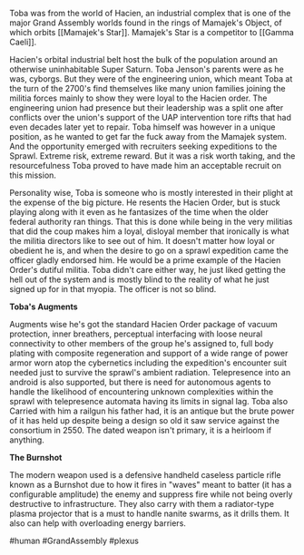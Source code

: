 
Toba was from the world of Hacien, an industrial complex that is one of the major Grand Assembly worlds found in the rings of Mamajek's Object, of which orbits [[Mamajek's Star]].  Mamajek's Star is a competitor to [[Gamma Caeli]].  

Hacien's orbital industrial belt host the bulk of the population around an otherwise uninhabitable Super Saturn.  Toba Jenson's parents were as he was, cyborgs.  But they were of the engineering union, which meant Toba at the turn of the 2700's find themselves like many union families joining the militia forces mainly to show they were loyal to the Hacien order.  The engineering union had presence but their leadership was a split one after conflicts over the union's support of the UAP intervention tore rifts that had even decades later yet to repair.  Toba himself was however in a unique position, as he wanted to get far the fuck away from the Mamajek system.  And the opportunity emerged with recruiters seeking expeditions to the Sprawl.  Extreme risk, extreme reward.  But it was a risk worth taking, and the resourcefulness Toba proved to have made him an acceptable recruit on this mission.  

Personality wise, Toba is someone who is mostly interested in their plight at the expense of the big picture.  He resents the Hacien Order, but is stuck playing along with it even as he fantasizes of the time when the older federal authority ran things.  That this is done while being in the very militias that did the coup makes him a loyal, disloyal member that ironically is what the militia directors like to see out of him.  It doesn't matter how loyal or obedient he is, and when the desire to go on a sprawl expedition came the officer gladly endorsed him.  He would be a prime example of the Hacien Order's dutiful militia.  Toba didn't care either way, he just liked getting the hell out of the system and is mostly blind to the reality of what he just signed up for in that myopia.  The officer is not so blind.  

**Toba's Augments**

Augments wise he's got the standard Hacien Order package of vacuum protection, inner breathers, perceptual interfacing with loose neural connectivity to other members of the group he's assigned to, full body plating with composite regeneration and support of a wide range of power armor worn atop the cybernetics including the expedition's encounter suit needed just to survive the sprawl's ambient radiation.  Telepresence into an android is also supported, but there is need for autonomous agents to handle the likelihood of encountering unknown complexities within the sprawl with telepresence automata having its limits in signal lag.  Toba also Carried with him a railgun his father had, it is an antique but the brute power of it has held up despite being a design so old it saw service against the consortium in 2550.  The dated weapon isn't primary, it is a heirloom if anything.  

**The Burnshot**

The modern weapon used is a defensive handheld caseless particle rifle known as a Burnshot due to how it fires in "waves" meant to batter (it has a configurable amplitude) the enemy and suppress fire while not being overly destructive to infrastructure.  They also carry with them a radiator-type plasma projector that is a must to handle nanite swarms, as it drills them.  It also can help with overloading energy barriers. 

#human 
#GrandAssembly 
#plexus 